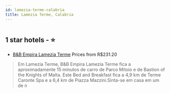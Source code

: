 ```yaml
---
id: lamezia-terme-calabria
title: Lamezia Terme, Calabria
---
```


<center><img src="https://i.travelapi.com/hotels/49000000/48210000/48200300/48200258/8bd51000_z.jpg" alt="" /></center>


##  1 star hotels - ⭐️

-    [B&B Empira Lamezia Terme](https://www.hurb.com/br/aud/https://www.hurb.com/br/hotels/lamezia-terme/b-b-empira-lamezia-terme-HT-NEY3?cmp=18055) Prices from R$231.20
   > Em Lamezia Terme, B&B Empira Lamezia Terme fica a aproximadamente 15 minutos de carro de Parco Mitoio e de Bastion of the Knights of Malta.  Este Bed and Breakfast fica a 4,9 km de Terme Caronte Spa e a 6,4 km de Piazza Mazzini.Sinta-se em casa em um de n
